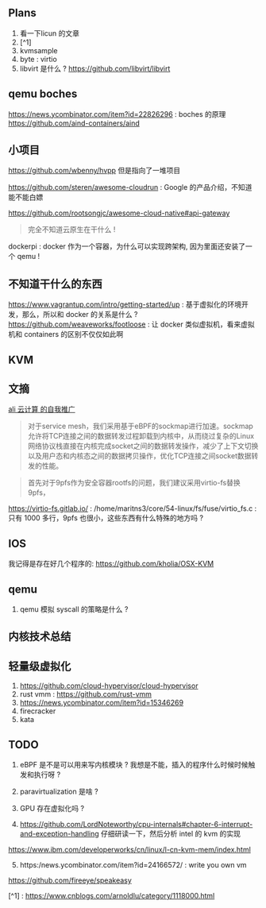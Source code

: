 ## Plans
1. 看一下licun 的文章
2. [^1]
3. kvmsample
4. byte : virtio
5. libvirt 是什么 ? https://github.com/libvirt/libvirt


## qemu boches
https://news.ycombinator.com/item?id=22826296 : boches 的原理
https://github.com/aind-containers/aind

## 小项目
https://github.com/wbenny/hvpp 但是指向了一堆项目

https://github.com/steren/awesome-cloudrun : Google 的产品介绍，不知道能不能白嫖

https://github.com/rootsongjc/awesome-cloud-native#api-gateway
> 完全不知道云原生在干什么 !


dockerpi : docker 作为一个容器，为什么可以实现跨架构, 因为里面还安装了一个 qemu !


## 不知道干什么的东西
https://www.vagrantup.com/intro/getting-started/up : 基于虚拟化的环境开发，那么，所以和 docker 的关系是什么 ?
https://github.com/weaveworks/footloose : 让 docker 类似虚拟机，看来虚拟机和 containers 的区别不仅仅如此啊

## KVM


## 文摘
[ali 云计算 的自我推广](https://mp.weixin.qq.com/s/5WKDZfzIQE3QB-Io1lmG-w)

> 对于service mesh，我们采用基于eBPF的sockmap进行加速。sockmap允许将TCP连接之间的数据转发过程卸载到内核中，从而绕过复杂的Linux网络协议栈直接在内核完成socket之间的数据转发操作，减少了上下文切换以及用户态和内核态之间的数据拷贝操作，优化TCP连接之间socket数据转发的性能。

> 首先对于9pfs作为安全容器rootfs的问题，我们建议采用virtio-fs替换9pfs，

https://virtio-fs.gitlab.io/ : /home/maritns3/core/54-linux/fs/fuse/virtio_fs.c : 只有 1000 多行，9pfs 也很小，这些东西有什么特殊的地方吗 ?

## IOS
我记得是存在好几个程序的:
https://github.com/kholia/OSX-KVM


## qemu
1. qemu 模拟 syscall 的策略是什么 ?


## 内核技术总结

## 轻量级虚拟化
1. https://github.com/cloud-hypervisor/cloud-hypervisor
2. rust vmm : https://github.com/rust-vmm
3. https://news.ycombinator.com/item?id=15346269
4. firecracker
5. kata

## TODO
1. eBPF 是不是可以用来写内核模块 ? 我想是不能，插入的程序什么时候时候触发和执行呀 ?
2. paravirtualization 是啥 ?
3. GPU 存在虚拟化吗 ?

4. https://github.com/LordNoteworthy/cpu-internals#chapter-6-interrupt-and-exception-handling
仔细研读一下，然后分析 intel 的 kvm 的实现

https://www.ibm.com/developerworks/cn/linux/l-cn-kvm-mem/index.html

5. https:/news.ycombinator.com/item?id=24166572/ : write you own vm

https://github.com/fireeye/speakeasy

[^1] : https://www.cnblogs.com/arnoldlu/category/1118000.html

